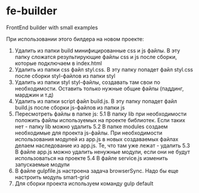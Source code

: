 # fe-builder
FrontEnd builder with small examples

При использовании этого билдера на новом проекте:

1. Удалить из папки build минифицированные css и js файлы. В эту папку сложатся результирующие файлы css и js после сборки, которые подключаем в index.html 
2. Удалить из папки css файл styl.css. В эту папку попадет файл styl.css после сборки styl-файлов из папки styl
3. Удалить из папки styl styl-файлы, создавать там свои по необходимости. Оставить только нужные общие файлы (паддинг, марджин и т.д)
4. Удалить из папки script файл build.js. В эту папку попадет файл build.js после сборки js-файлов из папки js
5. Пересмотреть файлы в папке js:
  5.1 В папку lib при необходимости положить файлы используемых на проекте библиотек. Если таких нет - папку lib можно удалить
  5.2 В папке modules создаем необходимые для проекта js-файлы. При необходимости использования модулей из app.js в новых создаваемых файлах делаем наследование из app.js. Те, что там уже лежат - удалить
  5.3 В файле app.js можно удалить ненужные модули, если они не будут использоваться на проекте
  5.4 В файле service.js изменить запускаемые модули
6. В файле gulpfile.js настроена задача browserSync. Надо бы еще настроить модуль smart-grid
7. Для сборки проекта используем команду gulp default 
